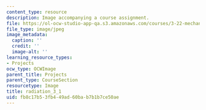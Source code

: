 ```yaml
---
content_type: resource
description: Image accompanying a course assignment.
file: https://ol-ocw-studio-app-qa.s3.amazonaws.com/courses/3-22-mechanical-behavior-of-materials-spring-2008/fb8c17b53fb449ad60bab7b1b7ce50ae_radiation_3_1.jpg
file_type: image/jpeg
image_metadata:
  caption: ''
  credit: ''
  image-alt: ''
learning_resource_types:
- Projects
ocw_type: OCWImage
parent_title: Projects
parent_type: CourseSection
resourcetype: Image
title: radiation_3_1
uid: fb8c17b5-3fb4-49ad-60ba-b7b1b7ce50ae
---
```

